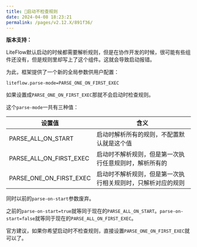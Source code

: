 ```yaml
---
title: 🍮启动不检查规则
date: 2024-04-08 18:23:21
permalink: /pages/v2.12.X/891f36/
---
```


**版本支持：**<Badge text="v2.12.0+" vertical="middle"/>


LiteFlow默认启动的时候都需要解析规则，但是在协作开发的时候，很可能有些组件还没有，但是规则里却写上了这个组件。这就会导致启动报错。

为此，框架提供了一个新的全局参数供用户配置：

```properties
liteflow.parse-mode=PARSE_ONE_ON_FIRST_EXEC
```

如果设置成`PARSE_ONE_ON_FIRST_EXEC`那就不会启动时检查规则。

这个`parse-mode`一共有三种值：

| 设置值                  | 含义                                                         |
| ----------------------- | ------------------------------------------------------------ |
| PARSE_ALL_ON_START      | 启动时解析所有的规则，不配置默认就是这个值                   |
| PARSE_ALL_ON_FIRST_EXEC | 启动时不解析规则，但是第一次执行任意规则时，解析所有的       |
| PARSE_ONE_ON_FIRST_EXEC | 启动时不解析规则，但是第一次执行相关规则时，只解析对应的规则 |



同时以前的`parse-on-start`参数废弃。

之前的`parse-on-start=true`就等同于现在的`PARSE_ALL_ON_START`。`parse-on-start=false`就等同于现在的`PARSE_ALL_ON_FIRST_EXEC`。

官方建议，如果你希望启动时不检查规则，直接设置`PARSE_ONE_ON_FIRST_EXEC`就可以了。



